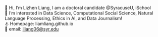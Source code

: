 👋 Hi, I’m Lizhen Liang, I am a doctoral candidate @SyracuseU, iSchool        
📖 I’m interested in Data Science, Computational Social Science, Natural Language Processing, Ethics in AI, and Data Journalism!        
⚓ Homepage: liamliang.github.io   
📧 email: lliang06@syr.edu        

<!---
LiamLiang/LiamLiang is a ✨ special ✨ repository because its `README.md` (this file) appears on your GitHub profile.
You can click the Preview link to take a look at your changes.
--->
